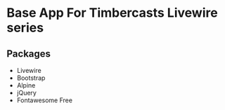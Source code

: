 # Base App For Timbercasts Livewire series

## Packages
- Livewire
- Bootstrap
- Alpine
- jQuery
- Fontawesome Free
